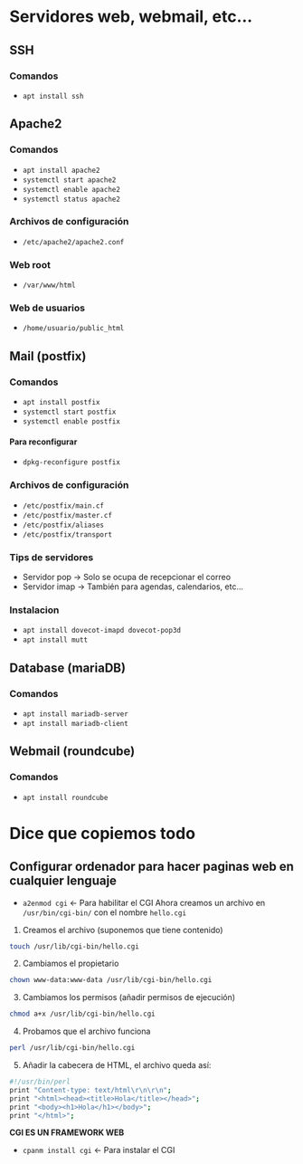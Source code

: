 # Servidores web, webmail, etc...

## SSH
### Comandos
- `apt install ssh`

## Apache2
### Comandos
- `apt install apache2`
- `systemctl start apache2`
- `systemctl enable apache2`
- `systemctl status apache2`

### Archivos de configuración
- `/etc/apache2/apache2.conf`

### Web root
- `/var/www/html`

### Web de usuarios
- `/home/usuario/public_html`


## Mail (postfix)
### Comandos
- `apt install postfix`
- `systemctl start postfix`
- `systemctl enable postfix`
#### Para reconfigurar
- `dpkg-reconfigure postfix`

### Archivos de configuración
- `/etc/postfix/main.cf`
- `/etc/postfix/master.cf`
- `/etc/postfix/aliases`
- `/etc/postfix/transport`

### Tips de servidores
- Servidor pop -> Solo se ocupa de recepcionar el correo
- Servidor imap -> También para agendas, calendarios, etc...

### Instalacion
- `apt install dovecot-imapd dovecot-pop3d`
- `apt install mutt`

## Database (mariaDB)

### Comandos
- `apt install mariadb-server`
- `apt install mariadb-client`

## Webmail (roundcube)
### Comandos
- `apt install roundcube`

# Dice que copiemos todo

## Configurar ordenador para hacer paginas web en cualquier lenguaje

- `a2enmod cgi` <- Para habilitar el CGI
Ahora creamos un archivo en `/usr/bin/cgi-bin/` con el nombre `hello.cgi`
1. Creamos el archivo (suponemos que tiene contenido)
```bash
touch /usr/lib/cgi-bin/hello.cgi
```
2. Cambiamos el propietario
```bash
chown www-data:www-data /usr/lib/cgi-bin/hello.cgi
```
3. Cambiamos los permisos (añadir permisos de ejecución)
```bash
chmod a+x /usr/lib/cgi-bin/hello.cgi
```
4. Probamos que el archivo funciona
```bash
perl /usr/lib/cgi-bin/hello.cgi
```

5. Añadir la cabecera de HTML, el archivo queda así:
```bash
#!/usr/bin/perl
print "Content-type: text/html\r\n\r\n";
print "<html><head><title>Hola</title></head>";
print "<body><h1>Hola</h1></body>";
print "</html>";
```

**CGI ES UN FRAMEWORK WEB**

- `cpanm install cgi` <- Para instalar el CGI

